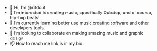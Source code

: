 - 👋 Hi, I’m @r3dcut
- 👀 I’m interested in creating music, specifically Dubstep, and of course, hip-hop beats!
- 🌱 I’m currently learning better use music creating software and other developers tools.
- 💞️ I’m looking to collaborate on making amazing music and graphic design
- 📫 How to reach me link is in my bio.

<!---
r3dcut/r3dcut is a ✨ special ✨ repository because its `README.md` (this file) appears on your GitHub profile.
You can click the Preview link to take a look at your changes.
--->

